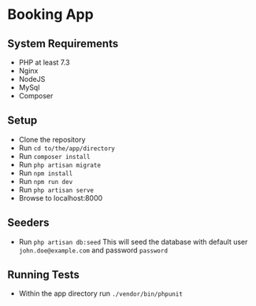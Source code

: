 # Booking App

## System Requirements

-   PHP at least 7.3
-   Nginx
-   NodeJS
-   MySql
-   Composer

## Setup

-   Clone the repository
-   Run `cd to/the/app/directory`
-   Run `composer install`
-   Run `php artisan migrate`
-   Run `npm install`
-   Run `npm run dev`
-   Run `php artisan serve`
-   Browse to localhost:8000

## Seeders

-   Run `php artisan db:seed`
    This will seed the database with default user `john.doe@example.com` and password `password`

## Running Tests

-   Within the app directory run `./vendor/bin/phpunit`
